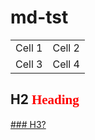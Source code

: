 # md-tst
<style>
.tst {
	font-family: serif;
	color: red;
}
</style>
<table>
<tr>
<td>Cell 1</td>
<td>Cell 2</td>
</tr>
<tr>
<td>Cell 3</td>
<td>Cell 4</td>
</tr>
</table>

## H2 <span class='tst'>Heading</span>

<a href='#h2'>### H3?</a>
<div id='content'></div>

<script>
let get = (filename)=> {
	let result = null;
	let xhr = new XMLHttpRequest();
	xhr.open('GET', filename, false);
	xhr.send();
	if (xhr.status == 200) {
		result = xhr.responseText;
	}
	return result;
}
let content = document.querySelector('#content');
let markdown = get('tst.md');
content.innerHTML = markdown;
</script>
